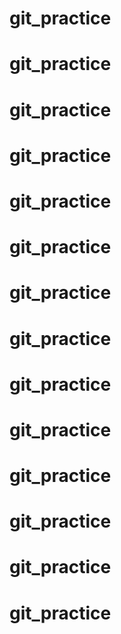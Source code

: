 # git_practice
# git_practice
# git_practice
# git_practice
# git_practice
# git_practice
# git_practice
# git_practice
# git_practice
# git_practice
# git_practice
# git_practice
# git_practice
# git_practice
